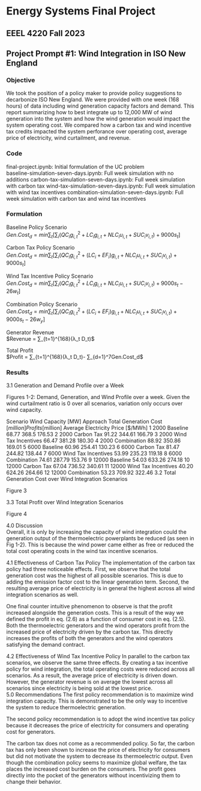 # Energy Systems Final Project
## EEEL 4220 Fall 2023 
## Project Prompt \#1: Wind Integration in ISO New England

### Objective
We took the position of a policy maker to provide policy suggestions to decarbonize ISO New England. We were provided with one week (168 hours) of data including wind generation capacity factors and demand. This report summarizing how to best integrate up to 12,000 MW of wind generation into the system and how the wind generation would impact the system operating cost. We compared how a carbon tax and wind incentive tax credits impacted the system perforance over operating cost, average price of electricity, wind curtailment, and revenue. 

### Code
final-project.ipynb: Initial formulation of the UC problem   
baseline-simulation-seven-days.ipynb: Full week simulation with no additions
carbon-tax-simulation-seven-days.ipynb: Full week simulation with carbon tax
wind-tax-simulation-seven-days.ipynb: Full week simulation with wind tax incentives
combination-simulation-seven-days.ipynb: Full week simulation with carbon tax and wind tax incentives

### Formulation 

Baseline Policy Scenario  
$Gen. Cost_d  = min⁡∑_t[∑_i(QC_i g_{i,t}^2+LC_i g_{i,t} +NLC_i u_{i,t}+SUC_i v_{i,t})+9000s_t]$ 

Carbon Tax Policy Scenario     
$Gen. Cost_d  = min⁡∑_t[∑_i(QC_i g_{i,t}^2+(LC_i + EF_i)g_{i,t} +NLC_i u_{i,t}+SUC_i v_{i,t})+9000s_t]$ 

Wind Tax Incentive Policy Scenario    
$Gen. Cost_d  = min⁡∑_t[∑_i(QC_i g_{i,t}^2+LC_ig_{i,t} +NLC_i u_{i,t}+SUC_i v_{i,t})+9000s_t - 26w_t]$   

Combination Policy Scenario    
$Gen. Cost_d  = min⁡∑_t[∑_i(QC_i g_{i,t}^2+(LC_i + EF_i)g_{i,t} +NLC_i u_{i,t}+SUC_i v_{i,t})+9000s_t - 26w_y]$   

Generator Revenue    
$Revenue = ∑_{t=1}^{168}(λ_t D_t)$    

Total Profit  
$Profit = ∑_{t=1}^{168}(λ_t D_t)- ∑_{d=1}^7Gen.Cost_d$

###	Results    
3.1	Generation and Demand Profile over a Week
 
 
Figures 1-2: Demand, Generation, and Wind Profile over a week.
Given the wind curtailment ratio is 0 over all scenarios, variation only occurs over wind capacity.

Scenario	Wind Capacity
[MW]	Approach	Total Generation Cost
 [$million]	Profits 
[$million]	Average Electricity Price 
[$/MWh]
1	2000	Baseline	68.77	368.5	176.53
2	2000	Carbon Tax	91.22	344.61	166.79
3	2000	Wind Tax Incentives	66.47	381.28	180.30
4	2000	Combination	88.92	350.86	169.01
5	6000	Baseline	60.96	254.41	130.23
6	6000	Carbon Tax	81.47	244.82	138.44
7	6000	Wind Tax Incentives	53.99	235.23	119.18
8	6000	Combination	74.61	287.79	153.76
9	12000	Baseline	54.03	633.26	274.18
10	12000	Carbon Tax	67.04	736.52	340.61
11	12000	Wind Tax Incentives	40.20	624.26	264.66
12	12000	Combination	53.23	709.92	322.46
3.2	Total Generation Cost over Wind Integration Scenarios

 
Figure 3

3.3	Total Profit over Wind Integration Scenarios
 
Figure 4



4.0	Discussion  
Overall, it is only by increasing the capacity of wind integration could the generation output of the thermoelectric powerplants be reduced (as seen in Fig 1-2). This is because the wind power came either as free or reduced the total cost operating costs in the wind tax incentive scenarios.  

4.1	Effectiveness of Carbon Tax Policy 
The implementation of the carbon tax policy had three noticeable effects. First, we observe that the total generation cost was the highest of all possible scenarios. This is due to adding the emission factor cost to the linear generation term. Second, the resulting average price of electricity is in general the highest across all wind integration scenarios as well. 

One final counter intuitive phenomenon to observe is that the profit increased alongside the generation costs. This is a result of the way we defined the profit in eq. (2.6) as a function of consumer cost in eq. (2.5). Both the thermoelectric generators and the wind operators profit from the increased price of electricity driven by the carbon tax. This directly increases the profits of both the generators and the wind operators satisfying the demand contract.

4.2	Effectiveness of Wind Tax Incentive Policy
In parallel to the carbon tax scenarios, we observe the same three effects. By creating a tax incentive policy for wind integration, the total operating costs were reduced across all scenarios. As a result, the average price of electricity is driven down. However, the generator revenue is on average the lowest across all scenarios since electricity is being sold at the lowest price.  
5.0	Recommendations
The first policy recommendation is to maximize wind integration capacity. This is demonstrated to be the only way to incentive the system to reduce thermoelectric generation.

The second policy recommendation is to adopt the wind incentive tax policy because it decreases the price of electricity for consumers and operating cost for generators.  

The carbon tax does not come as a recommended policy. So far, the carbon tax has only been shown to increase the price of electricity for consumers but did not motivate the system to decrease its thermoelectric output. Even though the combination policy seems to maximize global welfare, the tax places the increased cost burden on the consumers. The profit goes directly into the pocket of the generators without incentivizing them to change their behavior. 


